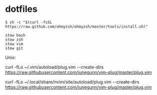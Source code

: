 dotfiles
========


```
$ sh -c "$(curl -fsSL https://raw.github.com/ohmyzsh/ohmyzsh/master/tools/install.sh)"
```


```
stow bash
stow zsh
stow vim
stow git
```

Unix:

curl -fLo ~/.vim/autoload/plug.vim --create-dirs \
    https://raw.githubusercontent.com/junegunn/vim-plug/master/plug.vim

curl -fLo ~/.local/share/nvim/site/autoload/plug.vim --create-dirs \
    https://raw.githubusercontent.com/junegunn/vim-plug/master/plug.vim
